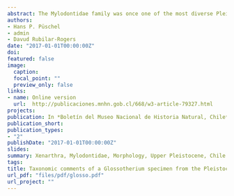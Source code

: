 ```yaml
---
abstract: The Mylodontidae family was once one of the most diverse Pleistocene fauna in South America. Within this family, the genus Glossotherium showed a wide distribution in the southern cone with a single record in Chile SGO.PV.2 housed at the National Museum of Natural History of Chile. Provided that the species allocation of this individual as Glossotherium lettsomi was made 48 years ago, a revision was carried out considering new taxonomic studies. Based on this recent information, a new diagnosis of the specimen was carried out. Principal component analyses (PCA) and a linear discriminant analyses (LDA) were performed using comparative cranial data obtained from the literature in order to establish initial morphological affinities. In addition, a phylogenetic inference analysis was conducted to establish the phylogenetic position of SGO.PV.2. Finally, the first description of the post-cranial skeleton of SGO.PV.2 is also provided. The results of the different analyzes performed in this study indicate that SGO.PV.2 should be assigned to the species Glossotherium robustum, thus currently representing the only record of this species in Chile.
authors:
- Hans P. Püschel
- admin
- Davud Rubilar-Rogers
date: "2017-01-01T00:00:00Z"
doi: 
featured: false
image:
  caption: 
  focal_point: ""
  preview_only: false
links:
- name: Online version
  url:  http://publicaciones.mnhn.gob.cl/668/w3-article-79327.html
projects:
publication: In *Boletín del Museo Nacional de Historia Natural, Chile*  66(2),223-262, (2017)
publication_short: 
publication_types:
- "2"
publishDate: "2017-01-01T00:00:00Z"
slides: 
summary: Xenarthra, Mylodontidae, Morphology, Upper Pleistocene, Chile
tags:
title: Taxonomic comments of a Glossotherium specimen from the Pleistocene of Central Chile
url_pdf: "files/pdf/glosso.pdf"
url_project: ""
---
```


